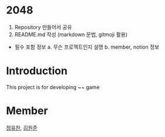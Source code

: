 # 2048
1. Repository 만들어서 공유
2. README.md 작성 (markdown 문법, gitmoji 활용) 
 - 필수 포함 정보
  a. 무슨 프로젝트인지 설명
  b. member, notion 정보
# Introduction
This project is for developing ~~ game

# Member
[정유찬](https://button-prawn-437.notion.site/847610f15ae34c5695f846f6e73d1d71), 
[김원준](notionLink)

